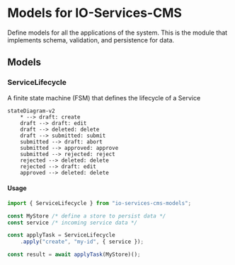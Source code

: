 # Models for IO-Services-CMS

Define models for all the applications of the system. This is the module that implements schema, validation, and persistence for data.


## Models

### ServiceLifecycle
A finite state machine (FSM) that defines the lifecycle of a Service

```mermaid
stateDiagram-v2
    * --> draft: create
    draft --> draft: edit
    draft --> deleted: delete
    draft --> submitted: submit
    submitted --> draft: abort
    submitted --> approved: approve
    submitted --> rejected: reject
    rejected --> deleted: delete
    rejected --> draft: edit
    approved --> deleted: delete
```

#### Usage
```ts
import { ServiceLifecycle } from "io-services-cms-models";

const MyStore /* define a store to persist data */
const service /* incoming service data */

const applyTask = ServiceLifecycle
    .apply("create", "my-id", { service });

const result = await applyTask(MyStore)();
```
